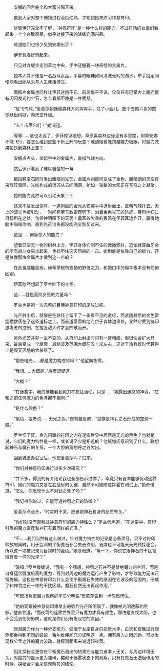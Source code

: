 　　安娜的回合完全和大家分隔开来。

　　直到大家对整个捕猎过程滚瓜烂熟，才轮到她来练习神意符印。

　　尽管伊菲完全不了解，“神意符印”是一种什么样的能力，不过在场的女巫们看起来一个个兴致高昂，似乎对接下来的演练充满兴趣。

　　难道她们也很少见到安娜出手？

　　伊菲愈发好奇起来。

　　只见对方缓步走到草地中央，手中还握着一块奇怪的金属片。

　　她本人并不像是一名战斗女巫，平静的眼神如同清澈无暇的湖水，举手投足间便能看出她从未与人生死相搏过。

　　而那片金属也同样让伊菲迷惑不已，前后扁平不说，仅仅只有巴掌大上面还嵌有闪闪发光的宝石，怎么看都不像是一件武器。

　　“放飞气球，”爱葛莎朝迷藏森林方向挥挥手，过了小会儿，数个五颜六色的圆球跃出树冠，向天空升起。

　　“去！击落它们！”她喊道。

　　等等……这也太远了，伊菲惊讶地想，草原离森林边缘足有半里路，如果安娜不能飞行，要怎么碰到这些不断上升的玩意？难道她也能跨越能力极限，将魔力效果投送到森林上空？

　　安娜点点头，举起手中的金属片，直指气球方向。

　　然后伊菲看到了难以置信的一幕

　　那四颗宝石同时发出耀眼的光芒，金属片刹那间变成了金色，而晴朗的天空传来阵阵雷鸣，光线构成的流苏从云间洒落，犹如一轮新的太阳正在苍穹之上凝聚。

　　她的能力竟然可以引动天象！？

　　还来不及发出惊呼，一道刺目的金光从安娜手中迸射而出，直朝气球扑去。天上的流光也被引动，一时间宛若无数雷霆劈下，沿着金色光芒的轨迹，暴烈地扫过目标所在之处，仿佛神明降下的天罚！震耳谷欠聋的轰鸣在伊菲耳边炸开，震得她脑中嗡嗡作响，直到光芒消失都没能完全恢复过来。

　　这是……何等惊人的能力？

　　望着已空无一物的树林上方，伊菲身体抑制不住的微微颤抖，恐怕就算血牙会的所有战斗女巫加起来，也挡不住这天罚般的一击。她到底是依靠自己的能力，还是依靠那块金属片才做到这一点的？

　　在此番威能面前，赫蒂摩根所宣扬的野兽之力，和她口中的绵羊根本没有任何区别。

　　伊菲忽然想起了罗兰陛下的介绍。

　　这……就是高阶女巫的力量吗？

　　罗兰也是第一次完整的目睹神意符印的施放过程。

　　光芒射出后，就像是在路径上留下了一条看不见的道标，而紧随其后的金色雷霆悉数落在了这条道标之上。而首道落雷的地点位于森林边缘处，显然它受到符印激发者的控制，在接近敌人时才会四散而开。

　　另外光芒并非一尘不变的，从符印上射出时只有一臂粗细，但很快会扩大开来，最后变成一个扇面，最终波及范围大概在五十米左右，这对于冷兵器时代算得上是毁天灭地的大杀器了。

　　“那些电光……都是魔力构成的吗？”他望向夜莺。

　　“我想……大概是，”后者迟疑道。

　　“大概？”

　　“在迷雾中，我的确能看到魔力在疯狂涌动，只是……”她露出迷惑的神色，“它和之前任何魔力的色泽都不相同。”

　　“是什么颜色？”

　　“黑色，或者说……无光之色，”夜莺皱眉道，“就像是神罚之石形成的空洞一般。”

　　罗兰怔了怔，金光闪耀的符印之力在迷雾世界中居然是无光的黑色？也就是说，它们的魔力特性是一样，或者说至少是相近的？他恍惚间意识到了什么，联想起神石与魔石的关系，一个大胆的猜想呼之谷欠出。

　　回到城堡办公室后，他把爱葛莎叫了过来。

　　“你们对神意符印进行过多少次研究？”

　　“并不多，得到的有关结论我也全部告诉过你了，毕竟只有首席能够驱动这种符印，她们的魔力又是左右战局的关键，自然不可能随意挥霍在测试上，”她奇怪道，“怎么，你发现什么不对劲之处了吗？”

　　“我记得你说过，它能穿透神罚之石的防御？”

　　爱葛莎点点头，“时灵时不灵，应该跟神石自身的品质有关。”

　　“你们就没有观察过神意符印的魔力特性么？”罗兰低声道，“在迷雾中，符印引发的魔力雷霆和神石有着同样的光泽。”

　　“不……我们当然有这么做过，针对魔力特性的记录是必备项目，只不过符印释放的同时，用于监测的平衡魔石都会失去作用，首席也不可能天天光顾探秘会，所以这一项被记录为目视时的金色。”她眨眼道，“等一下，你说它跟神石的干扰领域有着一样的光泽？”

　　“没错，”罗兰缓缓说，“我有一个猜想，神罚之石并不是禁绝魔力的空洞，而是自身蕴含强度极高的魔力，高到对周边的魔力运行产生了影响，才导致能力无法正常施展。这也是神意符印为什么会使平衡魔石失效的原因在它波及的范围内，形成了和神罚之石一样的干扰区域，魔石自然无法再起作用。”

　　“可现场负责魔力观察的学员分明说”爱葛莎说到一半忽然愣住。

　　“她的观察被神意符印爆发出的强烈光芒所阻隔了，就像被光明遮蔽的黑影，”他直言道，“而夜莺的迷雾世界里只有魔力才具有颜色，哪怕是直视太阳，也不会受到任何影响，这就是你们没有发现它的原因。”

　　观测魔力作为一种分支能力，受限于女巫自身的视觉水平，白天和夜晚进行观测都会得到不同的结论，希尔维便能充分证明这一点。拥有魔力之眼的她，可以发现数公里之外的魔力波动，就探测距离来说远超夜莺。

　　因此探秘会更信任平衡魔石测出的结果它与能力者本人无关，与周边环境无关，对魔力的显示更为准确，类似于迷雾状态下的观察。只有在魔石无法起作用的时候，探秘会才会采信观察员的结论。
